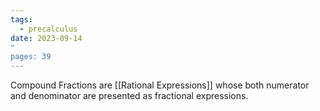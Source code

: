 ```yaml
---
tags:
  - precalculus
date: 2023-09-14
"
pages: 39
---
```

Compound Fractions are [[Rational Expressions]] whose both numerator and denominator are presented as fractional expressions.